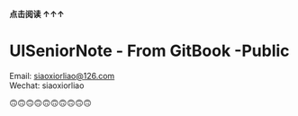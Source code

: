 **点击阅读 ↑↑↑**
# UISeniorNote - From GitBook -Public




<!--sec data-title="contact" data-id="section0" data-show=true ces-->
Email: siaoxiorliao@126.com  
Wechat: siaoxiorliao
<!--endsec-->


🙃🙃🙃🙃🙃🙃🙃🙃🙃🙃





